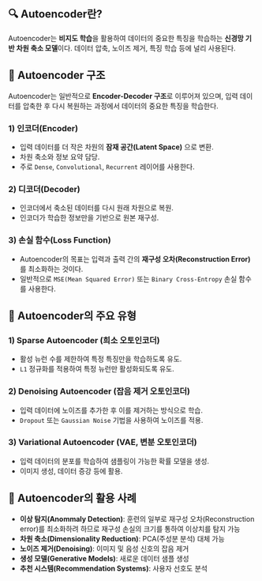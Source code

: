 ## 🔍 Autoencoder란?
Autoencoder는 **비지도 학습**을 활용하여 데이터의 중요한 특징을 학습하는 **신경망 기반 차원 축소 모델**이다. 데이터 압축, 노이즈 제거, 특징 학습 등에 널리 사용된다.

## 📌 Autoencoder 구조
Autoencoder는 일반적으로 **Encoder-Decoder 구조**로 이루어져 있으며, 입력 데이터를 압축한 후 다시 복원하는 과정에서 데이터의 중요한 특징을 학습한다.

### 1) 인코더(Encoder)
- 입력 데이터를 더 작은 차원의 **잠재 공간(Latent Space)** 으로 변환.
- 차원 축소와 정보 요약 담당.
- 주로 `Dense`, `Convolutional`, `Recurrent` 레이어를 사용한다.

### 2) 디코더(Decoder)
- 인코더에서 축소된 데이터를 다시 원래 차원으로 복원.
- 인코더가 학습한 정보만을 기반으로 원본 재구성.

### 3) 손실 함수(Loss Function)
- Autoencoder의 목표는 입력과 출력 간의 **재구성 오차(Reconstruction Error)** 를 최소화하는 것이다.
- 일반적으로 `MSE(Mean Squared Error)` 또는 `Binary Cross-Entropy` 손실 함수를 사용한다.

## 📌 Autoencoder의 주요 유형

### 1) Sparse Autoencoder (희소 오토인코더)
- 활성 뉴런 수를 제한하여 특정 특징만을 학습하도록 유도.
- `L1` 정규화를 적용하여 특정 뉴런만 활성화되도록 유도.

### 2) Denoising Autoencoder (잡음 제거 오토인코더)
- 입력 데이터에 노이즈를 추가한 후 이를 제거하는 방식으로 학습.
- `Dropout` 또는 `Gaussian Noise` 기법을 사용하여 노이즈를 적용.

### 3) Variational Autoencoder (VAE, 변분 오토인코더)
- 입력 데이터의 분포를 학습하여 샘플링이 가능한 확률 모델을 생성.
- 이미지 생성, 데이터 증강 등에 활용.

## 📌 Autoencoder의 활용 사례
- **이상 탐지(Anommaly Detection)**: 훈련의 일부로 재구성 오차(Reconstruction error)를 최소화하려 하므로 재구성 손실의 크기를 통하여 이상치를 탐지 가능
- **차원 축소(Dimensionality Reduction)**: PCA(주성분 분석) 대체 가능
- **노이즈 제거(Denoising)**: 이미지 및 음성 신호의 잡음 제거
- **생성 모델(Generative Models)**: 새로운 데이터 샘플 생성
- **추천 시스템(Recommendation Systems)**: 사용자 선호도 분석
